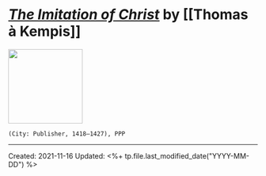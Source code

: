 
# [*The Imitation of Christ*]() by [[Thomas à Kempis]]

<img src="" width=150>

`(City: Publisher, 1418–1427), PPP`


---
Created: 2021-11-16
Updated: <%+ tp.file.last_modified_date("YYYY-MM-DD") %>

